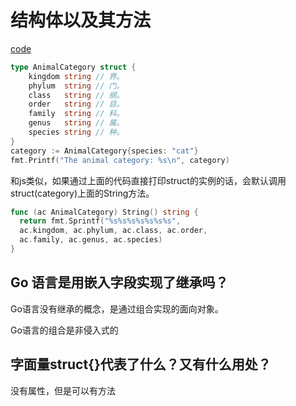# 结构体以及其方法
[code](https://github.com/hyper0x/Golang_Puzzlers/blob/master/src/puzzlers/article13)

```go
type AnimalCategory struct {
	kingdom string // 界。
	phylum  string // 门。
	class   string // 纲。
	order   string // 目。
	family  string // 科。
	genus   string // 属。
	species string // 种。
}
category := AnimalCategory{species: "cat"}
fmt.Printf("The animal category: %s\n", category)

```

和js类似，如果通过上面的代码直接打印struct的实例的话，会默认调用struct(category)上面的String方法。

```go
func (ac AnimalCategory) String() string {
  return fmt.Sprintf("%s%s%s%s%s%s%s",
  ac.kingdom, ac.phylum, ac.class, ac.order,
  ac.family, ac.genus, ac.species)
}
```




## Go 语言是用嵌入字段实现了继承吗？

Go语言没有继承的概念，是通过组合实现的面向对象。

Go语言的组合是非侵入式的


## 字面量struct{}代表了什么？又有什么用处？


没有属性，但是可以有方法






